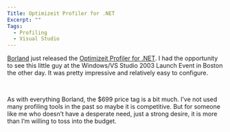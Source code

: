 ```yaml
---
Title: Optimizeit Profiler for .NET
Excerpt: ""
Tags:
  - Profiling
  - Visual Studio
---
```

<p class="MsoNormal"><a href="http://massivescale.blob.core.windows.net/blogmedia/2003/05/www.borland.com" target="_blank"><span>Borland</span></a><span> just released the </span><a href="http://www.borland.com/opt_profiler/index.html" target="_blank"><span>Optimizeit Profiler for .NET</span></a><span>. I had the opportunity to see this little guy at the Windows/VS Studio 2003 Launch Event in </span><span>Boston</span><span> the other day. It was pretty impressive and relatively easy to configure.</span></p>
<p class="MsoNormal">&nbsp;</p>
<p class="MsoNormal"><span>As with everything Borland, the $699 price tag is a bit much. I&#8217;ve not used many profiling tools in the past so maybe it is competitive. But for someone like me who doesn&#8217;t have a desperate need, just a strong desire, it is more than I&#8217;m willing to toss into the budget. </span></p>